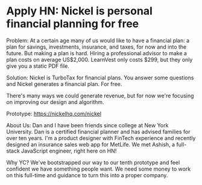 # Apply HN: Nickel is personal financial planning for free

Problem: At a certain age many of us would like to have a financial plan: a plan for savings, investments, insurance, and taxes, for now and into the future. But making a plan is hard. Hiring a professional advisor to make a plan costs on average US$2,000. LearnVest only costs $299, but they only give you a static PDF file.<p>Solution: Nickel is TurboTax for financial plans. You answer some questions and Nickel generates a financial plan. For free.<p>There&#x27;s many ways we could generate revenue, but for now we&#x27;re focusing on improving our design and algorithm.<p>Prototype: <a href="https:&#x2F;&#x2F;nickelhq.com&#x2F;nickel" rel="nofollow">https:&#x2F;&#x2F;nickelhq.com&#x2F;nickel</a><p>About Us: Dan and I have been friends since college at New York University. Dan is a certified financial planner and has advised families for over ten years. I&#x27;m a product designer with FinTech experience and recently designed an insurance sales web app for MetLife. We met Ashish, a full-stack JavaScript engineer, right here on HN!<p>Why YC? We&#x27;ve bootstrapped our way to our tenth prototype and feel confident we have something people want. We need some money to work on this full-time and guidance to turn this into a proper company.
